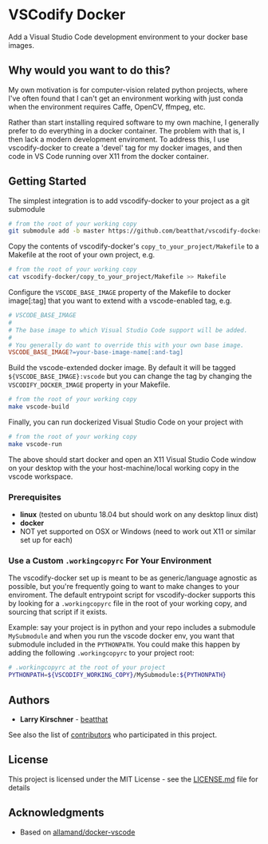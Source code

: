 # VSCodify Docker

Add a Visual Studio Code development environment to your docker base images.

## Why would you want to do this? 

My own motivation is for computer-vision related python projects, 
where I've often found that I can't get an environment working with just conda
when the environment requires Caffe, OpenCV, ffmpeg, etc.

Rather than start installing required software to my own machine, 
I generally prefer to do everything in a docker container.
The problem with that is, I then lack a modern development enviroment.
To address this, I use vscodify-docker to create a 'devel' tag for my 
docker images, and then code in VS Code running over X11 from the docker container.

## Getting Started

The simplest integration is to add vscodify-docker to your project as a git submodule

```bash
# from the root of your working copy
git submodule add -b master https://github.com/beatthat/vscodify-docker.git
```

Copy the contents of vscodify-docker's `copy_to_your_project/Makefile` to a Makefile at the root of your own project, e.g.

```bash
# from the root of your working copy
cat vscodify-docker/copy_to_your_project/Makefile >> Makefile
```

Configure the `VSCODE_BASE_IMAGE` property of the Makefile to docker image[:tag] that you want to extend with a vscode-enabled tag, e.g.

```Makefile
# VSCODE_BASE_IMAGE
# 
# The base image to which Visual Studio Code support will be added.
#
# You generally do want to override this with your own base image.
VSCODE_BASE_IMAGE?=your-base-image-name[:and-tag]
```

Build the vscode-extended docker image. By default it will be tagged `${VSCODE_BASE_IMAGE}:vscode` but you can change the tag by changing the `VSCODIFY_DOCKER_IMAGE` property in your Makefile.

```bash
# from the root of your working copy
make vscode-build
```

Finally, you can run dockerized Visual Studio Code on your project with

```bash
# from the root of your working copy
make vscode-run
```

The above should start docker and open an X11 Visual Studio Code window on your desktop with the your host-machine/local working copy in the vscode workspace.

### Prerequisites

* **linux** (tested on ubuntu 18.04 but should work on any desktop linux dist)
* **docker**
* NOT yet supported on OSX or Windows (need to work out X11 or similar set up for each)

### Use a Custom `.workingcopyrc` For Your Environment

The vscodify-docker set up is meant to be as generic/language agnostic as possible, but you're frequently going to want to make changes to your enviroment. The default entrypoint script for vscodify-docker supports this by looking for a `.workingcopyrc` file in the root of your working copy, and sourcing that script if it exists.

Example: say your project is in python and your repo includes a submodule `MySubmodule` and when you run the vscode docker env, you want that submodule included in the `PYTHONPATH`. You could make this happen by adding the following `.workingcopyrc` to your project root:

```bash
# .workingcopyrc at the root of your project
PYTHONPATH=${VSCODIFY_WORKING_COPY}/MySubmodule:${PYTHONPATH}
```

## Authors

* **Larry Kirschner** - [beatthat](https://github.com/beathat)

See also the list of [contributors](https://github.com/beatthat/vscodify-docker/contributors) who participated in this project.

## License

This project is licensed under the MIT License - see the [LICENSE.md](LICENSE.md) file for details

## Acknowledgments

* Based on [allamand/docker-vscode](https://github.com/allamand/docker-vscode)
